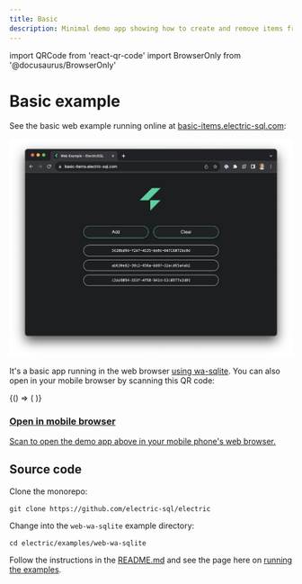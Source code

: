 ```yaml
---
title: Basic
description: Minimal demo app showing how to create and remove items from a list.
---
```


import QRCode from 'react-qr-code'
import BrowserOnly from '@docusaurus/BrowserOnly'

# Basic example

See the basic web example running online at [basic-items.electric-sql.com](https://basic-items.electric-sql.com):

<div className="my-6">

[![Example banner](./basic-demo-screenshot.png)](https://basic-items.electric-sql.com)

</div>

It's a basic app running in the web browser [using wa-sqlite](../integrations/drivers/web/wa-sqlite.md). You can also open in your mobile browser by scanning this QR code:

<div className="grid grid-cols-1 gap-4 my-6 mb-8">
  <div className="tile">
    <div className="px-3 md:px-4">
      <div className="my-2 sm:my-3 md:my-4 --w-8 --sm:w-9 --md:w-10">
        <div className="flex flex-row">
          <div className="qr-container">
            <BrowserOnly>
              {() => (
                <a href="https://basic-items.electric-sql.com" target="_blank">
                  <QRCode value="https://basic-items.electric-sql.com" />
                </a>
              )}
            </BrowserOnly>
          </div>
          <div className="ml-8 sm:ml-10 lg:ml-12 -mt-1 sm:-mt-0">
            <a href="/docs/examples/basic">
              <h3>
                Open in mobile browser
              </h3>
              <p className="text-small mb-2 max-w-sm">
                Scan to open the demo app above in your mobile phone's web browser.
              </p>
            </a>
          </div>
        </div>
      </div>
    </div>
  </div>
</div>

## Source code

Clone the monorepo:

```shell
git clone https://github.com/electric-sql/electric
```

Change into the `web-wa-sqlite` example directory:

```shell
cd electric/examples/web-wa-sqlite
```

Follow the instructions in the [README.md](https://github.com/electric-sql/electric/blob/main/examples/web-wa-sqlite/README.md) and see the page here on [running the examples](./notes/running.md).
